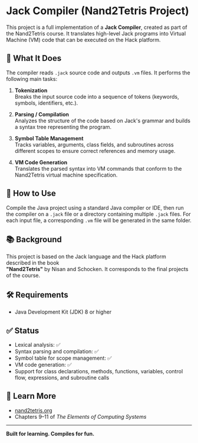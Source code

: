 # Jack Compiler (Nand2Tetris Project)

This project is a full implementation of a **Jack Compiler**, created as part of the Nand2Tetris course. It translates high-level Jack programs into Virtual Machine (VM) code that can be executed on the Hack platform.

## 🧠 What It Does

The compiler reads `.jack` source code and outputs `.vm` files. It performs the following main tasks:

1. **Tokenization**  
   Breaks the input source code into a sequence of tokens (keywords, symbols, identifiers, etc.).

2. **Parsing / Compilation**  
   Analyzes the structure of the code based on Jack's grammar and builds a syntax tree representing the program.

3. **Symbol Table Management**  
   Tracks variables, arguments, class fields, and subroutines across different scopes to ensure correct references and memory usage.

4. **VM Code Generation**  
   Translates the parsed syntax into VM commands that conform to the Nand2Tetris virtual machine specification.

## 🚀 How to Use

Compile the Java project using a standard Java compiler or IDE, then run the compiler on a `.jack` file or a directory containing multiple `.jack` files. For each input file, a corresponding `.vm` file will be generated in the same folder.

## 📚 Background
This project is based on the Jack language and the Hack platform described in the book  
**"Nand2Tetris"** by Nisan and Schocken. It corresponds to the final projects of the course.

## 🛠 Requirements

- Java Development Kit (JDK) 8 or higher


## ✅ Status

- Lexical analysis: ✅  
- Syntax parsing and compilation: ✅  
- Symbol table for scope management: ✅  
- VM code generation: ✅  
- Support for class declarations, methods, functions, variables, control flow, expressions, and subroutine calls

## 📖 Learn More
- [nand2tetris.org](https://www.nand2tetris.org/)
- Chapters 9–11 of *The Elements of Computing Systems*

---

**Built for learning. Compiles for fun.**
